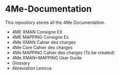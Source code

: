 # 4Me-Documentation
This repository stores all the 4Me Documentation.
- 4ME XMAN Consigne EX
- 4ME MAPPING Consigne Ex
- 4Me XMAN Cahier des charges
- 4Me Core Cahier des charges
- 4Me MAPPING Cahier des charges (To be created)
- 4Me XMAN+MAPPING User Guide
- Glossary
- Abreviation Lexicus

